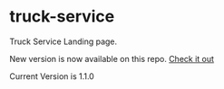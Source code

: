 # truck-service
Truck Service Landing page.
<br>
<p>New version is now available on this repo. <a href="https://mdkawsardev.github.io/truck-service/" target="_blank">Check it out</a></p>
<p>Current Version is 1.1.0</p>